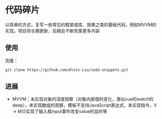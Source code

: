 # 代码碎片

以简单的方式，复写一些常见的框架或库、效果之类的基础代码，例如MVVM的实现。项目将长期更新，后期会不断完善更多内容

## 使用

克隆：

```sh
git clone https://github.com/Alvin-Liu/code-snippets.git
```


## 进展

- MVVM：未实现对象的深度观察（对象内部值的变化，类似vue的watch的deep），未实现数组的观察，模板不支持JavaScript表达式，未实现指令，V -> M只实现了输入框input事件改变value的监听等
